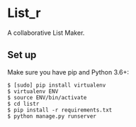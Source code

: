 # List_r
A collaborative List Maker.
## Set up
Make sure you have pip and Python 3.6+:
```
$ [sudo] pip install virtualenv
$ virtualenv ENV
$ source ENV/bin/activate
$ cd listr
$ pip install -r requirements.txt
$ python manage.py runserver
```
